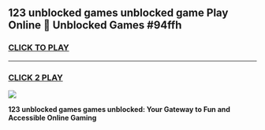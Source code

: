 
## 123 unblocked games unblocked game Play Online 👋 Unblocked Games #94ffh
<h3>
<a href="https://premium.freeplayer.one?title=123_unblocked_games&ref=21F">CLICK TO PLAY</a></h3>
<hr>

<h3>
<a href="https://premium.freeplayer.one?title=123_unblocked_games&ref=21F">CLICK 2 PLAY</a>
  
</h3>

<a href="https://premium.freeplayer.one?title=123_unblocked_games&ref=21F/"><img src="https://clearcache.store/games.png"></a>


**123 unblocked games games unblocked: Your Gateway to Fun and Accessible Online Gaming**
